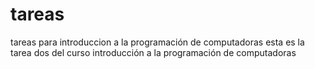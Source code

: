 # tareas
tareas para introduccion a la programación de computadoras
esta es la tarea dos del curso introducción a la programación de computadoras
